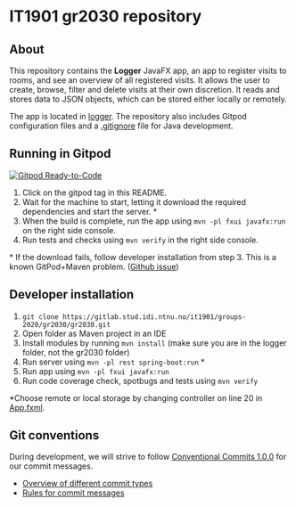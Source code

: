 # IT1901 gr2030 repository

## About

This repository contains the **Logger** JavaFX app, an app to register visits to rooms, and see an overview of all registered visits. It allows the user to create, browse, filter and delete visits at their own discretion. It reads and stores data to JSON objects, which can be stored either locally or remotely.

The app is located in [logger](logger). The repository also includes Gitpod configuration files and a [.gitignore](.gitignore) file for Java development.

## Running in Gitpod

[![Gitpod Ready-to-Code](https://img.shields.io/badge/Gitpod-Ready--to--Code-blue?logo=gitpod)](https://gitpod.idi.ntnu.no/#https://gitlab.stud.idi.ntnu.no/it1901/groups-2020/gr2030/gr2030)

1. Click on the gitpod tag in this README.
2. Wait for the machine to start, letting it download the required dependencies and start the server. *
3. When the build is complete, run the app using `mvn -pl fxui javafx:run` on the right side console.
4. Run tests and checks using `mvn verify` in the right side console.

\* If the download fails, follow developer installation from step 3. This is a known GitPod+Maven problem. ([Github issue](https://github.com/Shippable/support/issues/1995))

## Developer installation

1. `git clone https://gitlab.stud.idi.ntnu.no/it1901/groups-2020/gr2030/gr2030.git`
2. Open folder as Maven project in an IDE  
3. Install modules by running `mvn install` (make sure you are in the logger folder, not the gr2030 folder)
4. Run server using `mvn -pl rest spring-boot:run` *
5. Run app using `mvn -pl fxui javafx:run`
6. Run code coverage check, spotbugs and tests using `mvn verify`

\*Choose remote or local storage by changing controller on line 20 in [App.fxml](logger/fxui/src/main/resources/logger.fxui/App.fxml).

## Git conventions

During development, we will strive to follow [Conventional Commits 1.0.0](https://www.conventionalcommits.org/en/v1.0.0/) for our commit messages.

- [Overview of different commit types](https://github.com/commitizen/conventional-commit-types/blob/v3.0.0/index.json)
- [Rules for commit messages](https://github.com/conventional-changelog/commitlint/tree/master/%40commitlint/config-conventional)
